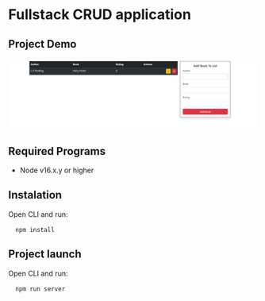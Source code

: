 # Fullstack CRUD application

## Project Demo
![](https://github.com/Grantas-Joniskis/JS-DOM/blob/master/projectgif.gif)

## Required Programs
  * Node v16.x.y or higher

## Instalation
Open CLI and run:
```
  npm install
```

## Project launch
Open CLI and run:
```
  npm run server
```